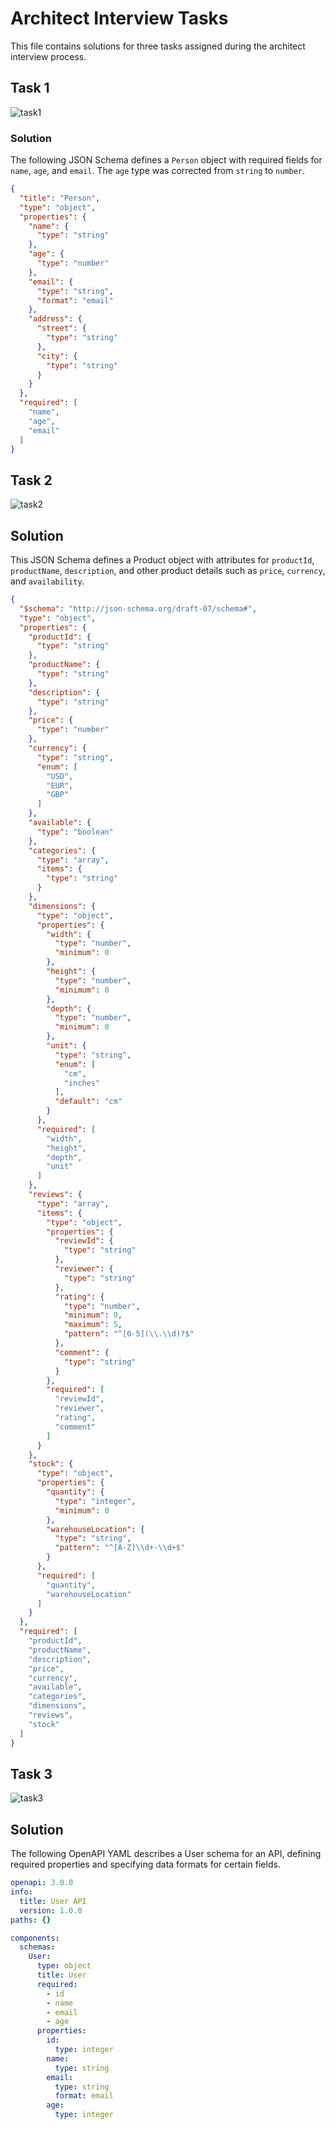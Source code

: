 # Architect Interview Tasks
 This file contains solutions for three tasks assigned during the architect interview process.

## Task 1
![task1](https://github.com/user-attachments/assets/42d0954b-e9c2-4fdc-a999-68854475f99a)
### Solution
The following JSON Schema defines a `Person` object with required fields for `name`, `age`, and `email`. The `age` type was corrected from `string` to `number`.



```json
{
  "title": "Person",
  "type": "object",
  "properties": {
    "name": {
      "type": "string"
    },
    "age": {
      "type": "number"
    },
    "email": {
      "type": "string",
      "format": "email"
    },
    "address": {
      "street": {
        "type": "string"
      },
      "city": {
        "type": "string"
      }
    }
  },
  "required": [
    "name",
    "age",
    "email"
  ]
}
```

## Task 2
![task2](https://github.com/user-attachments/assets/b7dcd625-b270-4bc3-9f6c-233aad53b048)
## Solution
This JSON Schema defines a Product object with attributes for `productId`, `productName`, `description`, and other product details such as `price`, `currency`, and `availability`.
```json
{
  "$schema": "http://json-schema.org/draft-07/schema#",
  "type": "object",
  "properties": {
    "productId": {
      "type": "string"
    },
    "productName": {
      "type": "string"
    },
    "description": {
      "type": "string"
    },
    "price": {
      "type": "number"
    },
    "currency": {
      "type": "string",
      "enum": [
        "USD",
        "EUR",
        "GBP"
      ]
    },
    "available": {
      "type": "boolean"
    },
    "categories": {
      "type": "array",
      "items": {
        "type": "string"
      }
    },
    "dimensions": {
      "type": "object",
      "properties": {
        "width": {
          "type": "number",
          "minimum": 0
        },
        "height": {
          "type": "number",
          "minimum": 0
        },
        "depth": {
          "type": "number",
          "minimum": 0
        },
        "unit": {
          "type": "string",
          "enum": [
            "cm",
            "inches"
          ],
          "default": "cm"
        }
      },
      "required": [
        "width",
        "height",
        "depth",
        "unit"
      ]
    },
    "reviews": {
      "type": "array",
      "items": {
        "type": "object",
        "properties": {
          "reviewId": {
            "type": "string"
          },
          "reviewer": {
            "type": "string"
          },
          "rating": {
            "type": "number",
            "minimum": 0,
            "maximum": 5,
            "pattern": "^[0-5](\\.\\d)?$"
          },
          "comment": {
            "type": "string"
          }
        },
        "required": [
          "reviewId",
          "reviewer",
          "rating",
          "comment"
        ]
      }
    },
    "stock": {
      "type": "object",
      "properties": {
        "quantity": {
          "type": "integer",
          "minimum": 0
        },
        "warehouseLocation": {
          "type": "string",
          "pattern": "^[A-Z]\\d+-\\d+$"
        }
      },
      "required": [
        "quantity",
        "warehouseLocation"
      ]
    }
  },
  "required": [
    "productId",
    "productName",
    "description",
    "price",
    "currency",
    "available",
    "categories",
    "dimensions",
    "reviews",
    "stock"
  ]
}
```

## Task 3
![task3](https://github.com/user-attachments/assets/a6165597-d171-43cc-bff5-c91bc0e79372)
## Solution
The following OpenAPI YAML describes a User schema for an API, defining required properties and specifying data formats for certain fields.

```yaml
openapi: 3.0.0
info:
  title: User API
  version: 1.0.0
paths: {}

components:
  schemas:
    User:
      type: object
      title: User
      required:
        - id
        - name
        - email
        - age
      properties:
        id:
          type: integer
        name:
          type: string
        email:
          type: string
          format: email
        age:
          type: integer

```
